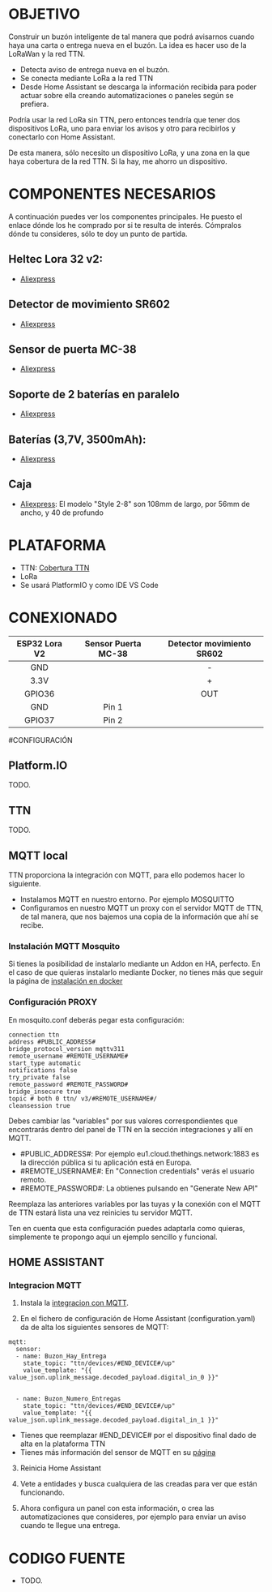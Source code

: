 # OBJETIVO
Construir un buzón inteligente de tal manera que podrá avisarnos cuando haya una carta o entrega nueva en el buzón.
La idea es hacer uso de la LoRaWan y la red TTN. 

* Detecta aviso de entrega nueva en el buzón.
* Se conecta mediante LoRa a la red TTN
* Desde Home Assistant se descarga la información recibida para poder actuar sobre ella creando automatizaciones o paneles según se prefiera.
 
Podría usar la red LoRa sin TTN, pero entonces tendría que tener dos dispositivos LoRa, uno para enviar los avisos y otro para recibirlos y conectarlo con Home Assistant. 

De esta manera, sólo necesito un dispositivo LoRa, y una zona en la que haya cobertura de la red TTN. Si la hay, me ahorro un dispositivo.

# COMPONENTES NECESARIOS

A continuación puedes ver los componentes principales. He puesto el enlace dónde los he comprado por si te resulta de interés. Cómpralos dónde tu consideres, sólo te doy un punto de partida.

##  Heltec Lora 32 v2:   
 * [Aliexpress](https://es.aliexpress.com/item/1005005967763162.html)

## Detector de movimiento SR602
  * [Aliexpress](https://es.aliexpress.com/item/32921030810.html)

## Sensor de puerta MC-38
  * [Aliexpress](https://es.aliexpress.com/item/1005005396577514.html)

## Soporte de 2 baterías en paralelo
  
  * [Aliexpress](https://es.aliexpress.com/item/1005005449039449.html)
  
## Baterías (3,7V, 3500mAh):
* [Aliexpress](https://es.aliexpress.com/item/1005005544520613.html)

## Caja
 * [Aliexpress](https://es.aliexpress.com/item/33049905736.html): El modelo "Style 2-8" son 108mm de largo, por 56mm de ancho, y 40 de profundo

# PLATAFORMA 

* TTN: [Cobertura TTN](https://ttnmapper.org/heatmap/)
* LoRa
* Se usará PlatformIO y como IDE VS Code


# CONEXIONADO

| ESP32 Lora V2 |Sensor Puerta MC-38 | Detector movimiento SR602 | 
| :---:| :----: | :---: | 
| GND | | -  |  | 
|3.3V |  | + |  |
|GPIO36 | | OUT | |
|GND | Pin 1| |
|GPIO37 | Pin 2 |  |

#CONFIGURACIÓN
## Platform.IO
TODO.
## TTN
TODO.

## MQTT local
TTN proporciona la integración con MQTT, para ello podemos hacer lo siguiente.

- Instalamos MQTT en nuestro entorno. Por ejemplo MOSQUITTO
- Configuramos en nuestro MQTT un proxy con el servidor MQTT de TTN, de tal manera, que nos bajemos una copia de la información que ahí se recibe.

### Instalación MQTT Mosquito
Si tienes la posibilidad de instalarlo mediante un Addon en HA, perfecto. En el caso de que quieras instalarlo mediante Docker, no tienes más que seguir la página de [instalación en docker](https://hub.docker.com/_/eclipse-mosquitto)
### Configuración PROXY

En mosquito.conf deberás pegar esta configuración:

```
connection ttn
address #PUBLIC_ADDRESS#
bridge_protocol_version mqttv311
remote_username #REMOTE_USERNAME#
start_type automatic
notifications false
try_private false
remote_password #REMOTE_PASSWORD#
bridge_insecure true
topic # both 0 ttn/ v3/#REMOTE_USERNAME#/
cleansession true
```

Debes cambiar las "variables" por sus valores correspondientes que encontrarás dentro del panel de TTN en la sección integraciones y allí en MQTT.
* #PUBLIC_ADDRESS#:  Por ejemplo eu1.cloud.thethings.network:1883 es la dirección pública si tu aplicación está en Europa.
* #REMOTE_USERNAME#: En "Connection credentials" verás el usuario remoto.
* #REMOTE_PASSWORD#: La obtienes pulsando en "Generate New API"

Reemplaza las anteriores variables por las tuyas y la conexión con el MQTT de TTN estará lista una vez reinicies tu servidor MQTT.

Ten en cuenta que esta configuración puedes adaptarla como quieras, simplemente te propongo aquí un ejemplo sencillo y funcional.

## HOME ASSISTANT

### Integracion MQTT
1. Instala la [integracion con MQTT](https://www.home-assistant.io/integrations/mqtt/).

2. En el fichero  de configuración de Home Assistant (configuration.yaml) da de alta los siguientes sensores de MQTT:

```
mqtt:
  sensor:
  - name: Buzon_Hay_Entrega
    state_topic: "ttn/devices/#END_DEVICE#/up"
    value_template: "{{ value_json.uplink_message.decoded_payload.digital_in_0 }}"


  - name: Buzon_Numero_Entregas
    state_topic: "ttn/devices/#END_DEVICE#/up"
    value_template: "{{ value_json.uplink_message.decoded_payload.digital_in_1 }}"
```
* Tienes que reemplazar #END_DEVICE# por el dispositivo final dado de alta en la plataforma TTN
* Tienes más información del sensor de MQTT en su [página](https://www.home-assistant.io/integrations/sensor.mqtt/)

3. Reinicia Home Assistant
4. Vete a entidades y busca cualquiera de las creadas para ver que están funcionando.

5. Ahora configura un panel con esta información, o crea las automatizaciones que consideres, por ejemplo para enviar un aviso cuando te llegue una entrega.
# CODIGO FUENTE
* TODO.

